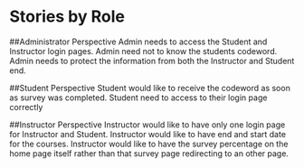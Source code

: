 # Stories by Role

##Administrator Perspective
Admin needs to access the Student and Instructor login pages.
Admin need not to know the students codeword.
Admin needs to protect the information from both the Instructor and Student end. 

##Student Perspective
Student would like to receive the codeword as soon as survey was completed.
Student need to access to their login page correctly

##Instructor Perspective
Instructor would like to have only one login page for Instructor and Student.
Instructor would like to have end and start date for the courses.
Instructor would like to have the survey percentage on the home page itself rather than that survey page redirecting to an other page.
